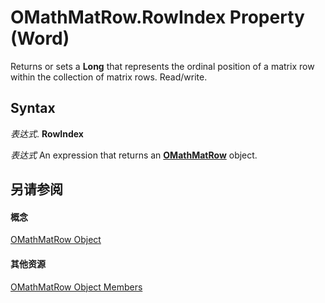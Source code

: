
# OMathMatRow.RowIndex Property (Word)

Returns or sets a  **Long** that represents the ordinal position of a matrix row within the collection of matrix rows. Read/write.


## Syntax

 _表达式_. **RowIndex**

 _表达式_ An expression that returns an **[OMathMatRow](a6e96db5-9119-51a2-f303-a6c74b5be88d.md)** object.


## 另请参阅


#### 概念


[OMathMatRow Object](a6e96db5-9119-51a2-f303-a6c74b5be88d.md)
#### 其他资源


[OMathMatRow Object Members](http://msdn.microsoft.com/library/ea4fee7a-4ada-2f9d-4b06-c967a1cc4032%28Office.15%29.aspx)